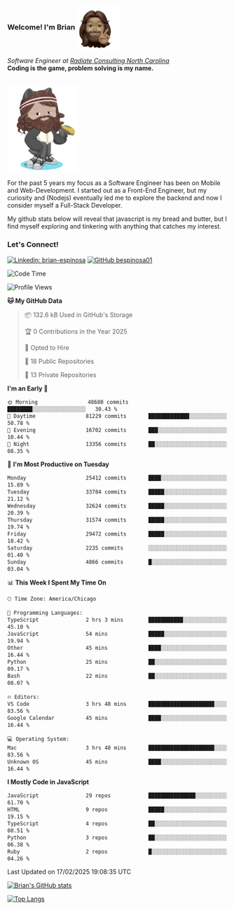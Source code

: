###  Welcome! I'm Brian <img align="center" src="https://github.com/bespinosa01/bespinosa01/blob/main/assets/peace-animoji.png" height="100" /></h2>
<p><em>Software Engineer at <a href="https://www.radiateconsulting.coop/north-carolina-tech-coop">Radiate Consulting North Carolina</a>
 <br/>
<!-- </br>Developer Consultant at <a href="https://codethedream.org/">Code The Dream</a> -->
</em> <b>Coding is the game, problem solving is my name.</b></p>

<br/>


 <img align="center" src="https://github.com/bespinosa01/bespinosa01/blob/main/assets/octo-me.png" height="200" /> 
 <p>
 For the past 5 years my focus as a Software Engineer has been on Mobile and Web-Development. I started out as a Front-End Engineer, but my curiosity and (Nodejs) eventually led me to explore the backend and now I consider myself a Full-Stack Developer.
</p>
<p>
 My github stats below will reveal that javascript is my bread and butter, but I find myself exploring and tinkering with anything that catches my interest. 
 </p>
 
 
### Let's Connect!

[![Linkedin: brian-espinosa](https://img.shields.io/badge/-brian--espinosa-blue?style=flat-square&logo=Linkedin&logoColor=white&link=https://www.linkedin.com/in/brian-espinosa/)](https://www.linkedin.com/in/brian-espinosa/)
[![GitHub bespinosa01](https://img.shields.io/github/followers/bespinosa01?label=follow&style=social)](https://github.com/bespinosa01)



<!--START_SECTION:waka-->
![Code Time](http://img.shields.io/badge/Code%20Time-1%2C728%20hrs%2017%20mins-blue)

![Profile Views](http://img.shields.io/badge/Profile%20Views-0-blue)

**🐱 My GitHub Data** 

> 📦 132.6 kB Used in GitHub's Storage 
 > 
> 🏆 0 Contributions in the Year 2025
 > 
> 💼 Opted to Hire
 > 
> 📜 18 Public Repositories 
 > 
> 🔑 13 Private Repositories 
 > 
**I'm an Early 🐤** 

```text
🌞 Morning                48680 commits       ████████░░░░░░░░░░░░░░░░░   30.43 % 
🌆 Daytime                81229 commits       █████████████░░░░░░░░░░░░   50.78 % 
🌃 Evening                16702 commits       ███░░░░░░░░░░░░░░░░░░░░░░   10.44 % 
🌙 Night                  13356 commits       ██░░░░░░░░░░░░░░░░░░░░░░░   08.35 % 
```
📅 **I'm Most Productive on Tuesday** 

```text
Monday                   25412 commits       ████░░░░░░░░░░░░░░░░░░░░░   15.89 % 
Tuesday                  33784 commits       █████░░░░░░░░░░░░░░░░░░░░   21.12 % 
Wednesday                32624 commits       █████░░░░░░░░░░░░░░░░░░░░   20.39 % 
Thursday                 31574 commits       █████░░░░░░░░░░░░░░░░░░░░   19.74 % 
Friday                   29472 commits       █████░░░░░░░░░░░░░░░░░░░░   18.42 % 
Saturday                 2235 commits        ░░░░░░░░░░░░░░░░░░░░░░░░░   01.40 % 
Sunday                   4866 commits        █░░░░░░░░░░░░░░░░░░░░░░░░   03.04 % 
```


📊 **This Week I Spent My Time On** 

```text
🕑︎ Time Zone: America/Chicago

💬 Programming Languages: 
TypeScript               2 hrs 3 mins        ███████████░░░░░░░░░░░░░░   45.10 % 
JavaScript               54 mins             █████░░░░░░░░░░░░░░░░░░░░   19.94 % 
Other                    45 mins             ████░░░░░░░░░░░░░░░░░░░░░   16.44 % 
Python                   25 mins             ██░░░░░░░░░░░░░░░░░░░░░░░   09.17 % 
Bash                     22 mins             ██░░░░░░░░░░░░░░░░░░░░░░░   08.07 % 

🔥 Editors: 
VS Code                  3 hrs 48 mins       █████████████████████░░░░   83.56 % 
Google Calendar          45 mins             ████░░░░░░░░░░░░░░░░░░░░░   16.44 % 

💻 Operating System: 
Mac                      3 hrs 48 mins       █████████████████████░░░░   83.56 % 
Unknown OS               45 mins             ████░░░░░░░░░░░░░░░░░░░░░   16.44 % 
```

**I Mostly Code in JavaScript** 

```text
JavaScript               29 repos            ███████████████░░░░░░░░░░   61.70 % 
HTML                     9 repos             █████░░░░░░░░░░░░░░░░░░░░   19.15 % 
TypeScript               4 repos             ██░░░░░░░░░░░░░░░░░░░░░░░   08.51 % 
Python                   3 repos             ██░░░░░░░░░░░░░░░░░░░░░░░   06.38 % 
Ruby                     2 repos             █░░░░░░░░░░░░░░░░░░░░░░░░   04.26 % 
```




 Last Updated on 17/02/2025 19:08:35 UTC
<!--END_SECTION:waka-->


<!--  Github STATS -->
[![Brian's GitHub stats](https://github-readme-stats.vercel.app/api?username=bespinosa01&hide=stars,contribs&count_private=true&show_icons=true)](https://github.com/anuraghazra/github-readme-stats)

[![Top Langs](https://github-readme-stats.vercel.app/api/top-langs/?username=bespinosa01&layout=compact)](https://github.com/anuraghazra/github-readme-stats)



<!--
**bespinosa01/bespinosa01** is a ✨ _special_ ✨ repository because its `README.md` (this file) appears on your GitHub profile.

Here are some ideas to get you started:

- 🔭 I’m currently working on ...
- 🌱 I’m currently learning ...
- 👯 I’m looking to collaborate on ...
- 🤔 I’m looking for help with ...
- 💬 Ask me about ...
- 📫 How to reach me: ...
- 😄 Pronouns: ...
- ⚡ Fun fact: ...
-->

